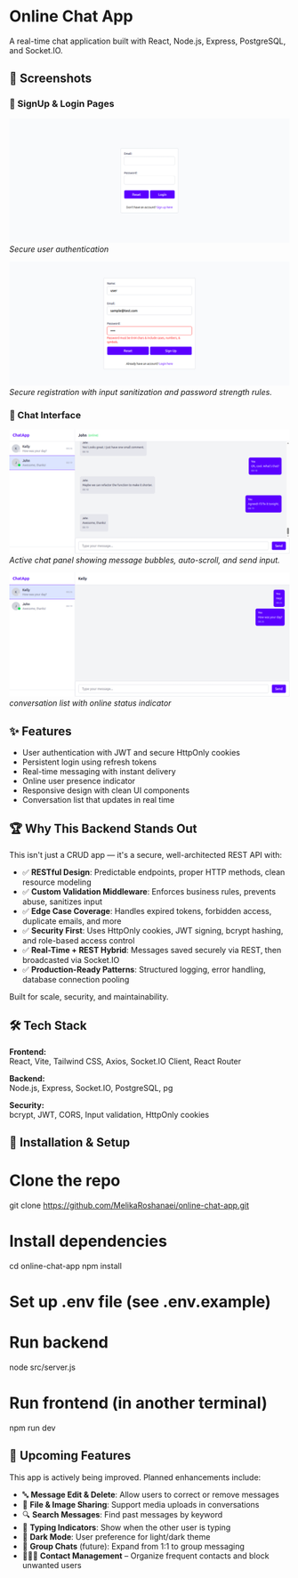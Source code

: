 # Online Chat App

A real-time chat application built with React, Node.js, Express, PostgreSQL, and Socket.IO.

## 📸 Screenshots

### 🔐 SignUp & Login Pages

![Login Page](/screenshots/login.png)
_Secure user authentication_

![SignUp Page](/screenshots/signup.png)
_Secure registration with input sanitization and password strength rules._

### 💬 Chat Interface

![Chat Interface](screenshots/chat2.png)
_Active chat panel showing message bubbles, auto-scroll, and send input._

![Chat Interface](screenshots/chat1.png)
_conversation list with online status indicator_

## ✨ Features

- User authentication with JWT and secure HttpOnly cookies
- Persistent login using refresh tokens
- Real-time messaging with instant delivery
- Online user presence indicator
- Responsive design with clean UI components
- Conversation list that updates in real time

## 🏆 Why This Backend Stands Out

This isn't just a CRUD app — it's a secure, well-architected REST API with:

- ✅ **RESTful Design**: Predictable endpoints, proper HTTP methods, clean resource modeling
- ✅ **Custom Validation Middleware**: Enforces business rules, prevents abuse, sanitizes input
- ✅ **Edge Case Coverage**: Handles expired tokens, forbidden access, duplicate emails, and more
- ✅ **Security First**: Uses HttpOnly cookies, JWT signing, bcrypt hashing, and role-based access control
- ✅ **Real-Time + REST Hybrid**: Messages saved securely via REST, then broadcasted via Socket.IO
- ✅ **Production-Ready Patterns**: Structured logging, error handling, database connection pooling

Built for scale, security, and maintainability.

## 🛠️ Tech Stack

**Frontend:**  
React, Vite, Tailwind CSS, Axios, Socket.IO Client, React Router

**Backend:**  
Node.js, Express, Socket.IO, PostgreSQL, pg

**Security:**  
bcrypt, JWT, CORS, Input validation, HttpOnly cookies

## 🚀 Installation & Setup

# Clone the repo

git clone https://github.com/MelikaRoshanaei/online-chat-app.git

# Install dependencies

cd online-chat-app
npm install

# Set up .env file (see .env.example)

# Run backend

node src/server.js

# Run frontend (in another terminal)

npm run dev

## 🚧 Upcoming Features

This app is actively being improved. Planned enhancements include:

- 🔤 **Message Edit & Delete**: Allow users to correct or remove messages
- 📎 **File & Image Sharing**: Support media uploads in conversations
- 🔍 **Search Messages**: Find past messages by keyword
- 🤖 **Typing Indicators**: Show when the other user is typing
- 🌙 **Dark Mode**: User preference for light/dark theme
- 👥 **Group Chats** (future): Expand from 1:1 to group messaging
- 🧑‍🤝‍🧑 **Contact Management** – Organize frequent contacts and block unwanted users
